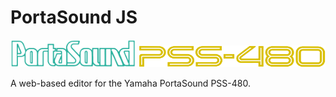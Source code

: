 # PortaSound JS

<img src="images/portasound-cyan.png" width="200" />
<img src="images/pss-480-yellow.png" width="300" />

A web-based editor for the Yamaha PortaSound PSS-480.
